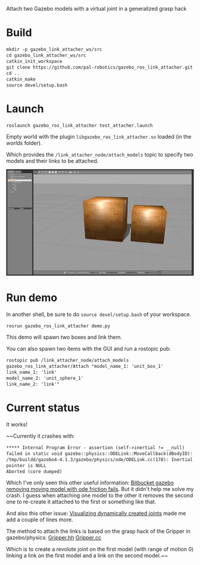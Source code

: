 Attach two Gazebo models with a virtual joint in a generalized grasp hack

# Build

````
mkdir -p gazebo_link_attacher_ws/src
cd gazebo_link_attacher_ws/src
catkin_init_workspace
git clone https://github.com/pal-robotics/gazebo_ros_link_attacher.git
cd ..
catkin_make
source devel/setup.bash
````


# Launch

    roslaunch gazebo_ros_link_attacher test_attacher.launch

Empty world with the plugin `libgazebo_ros_link_attacher.so` loaded (in the *worlds* folder).

Which provides the `/link_attacher_node/attach_models` topic to specify two models and their links to be attached.

![gazebo screenshot](ss.png)

# Run demo

In another shell, be sure to do `source devel/setup.bash` of your workspace.

    rosrun gazebo_ros_link_attacher demo.py

This demo will spawn two boxes and link them.

You can also spawn two items with the GUI and run a rostopic pub:
````
rostopic pub /link_attacher_node/attach_models gazebo_ros_link_attacher/Attach "model_name_1: 'unit_box_1'
link_name_1: 'link'
model_name_2: 'unit_sphere_1'
link_name_2: 'link'"
````

# Current status
It works!

~~Currently it crashes with:

````
***** Internal Program Error - assertion (self->inertial != __null) failed in static void gazebo::physics::ODELink::MoveCallback(dBodyID):
/tmp/buildd/gazebo4-4.1.3/gazebo/physics/ode/ODELink.cc(178): Inertial pointer is NULL
Aborted (core dumped)
````

Which I've only seen this other useful information: [Bitbucket gazebo removing moving model with ode friction fails](https://bitbucket.org/osrf/gazebo/issues/1177/removing-moving-model-with-ode-friction). But it didn't help me solve my crash. I guess when attaching one model to the other it removes the second one to re-create it attached to the first or something like that.

And also this other issue: [Visualizing dynamically created joints](https://bitbucket.org/osrf/gazebo/issues/1077/visualizing-dynamically-created-joints) made me add a couple of lines more.

The method to attach the links is based on the grasp hack of the Gripper in gazebo/physics:
[Gripper.hh](https://bitbucket.org/osrf/gazebo/src/1d1e3a542af81670f43a120e1df7190592bc4c0f/gazebo/physics/Gripper.hh?at=default&fileviewer=file-view-default)
[Gripper.cc](https://bitbucket.org/osrf/gazebo/src/1d1e3a542af81670f43a120e1df7190592bc4c0f/gazebo/physics/Gripper.cc?at=default&fileviewer=file-view-default)

Which is to create a revolute joint on the first model (with range of motion 0) linking a link on the first model and a link on the second model.~~